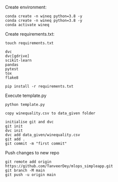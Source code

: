 Create environment:

```
conda create -n wineq python=3.8 -y
conda create -n wineq python=3.8 -y
conda activate wineq
```

Create requirements.txt:

```
touch requirements.txt

dvc
dvc[gdrive]
scikit-learn
pandas
pytest
tox
flake8

pip install -r requirements.txt

```

Execute template.py
```
python template.py
```

```
copy winequality.csv to data_given folder
```

```
initialise git and dvc
git init
dvc init
dvc add data_given/winequality.csv
git add .
git commit -m "first commit"
```

Push changes to new repo
```
git remote add origin https://github.com/TanveerDey/mlops_simpleapp.git
git branch -M main
git push -u origin main
```